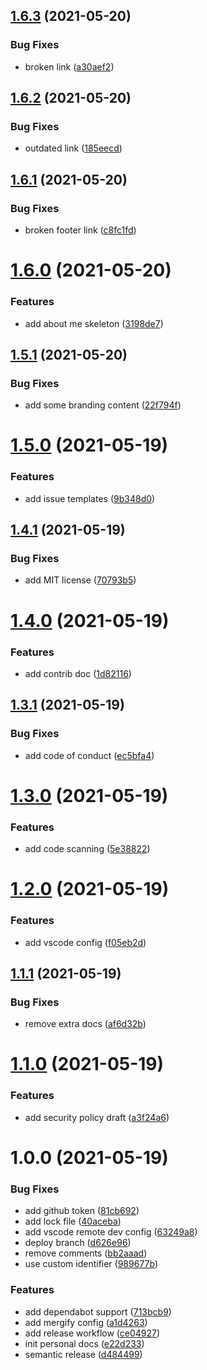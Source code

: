 ## [1.6.3](https://github.com/tianhaoz95/tianhaoz95.github.io/compare/v1.6.2...v1.6.3) (2021-05-20)


### Bug Fixes

* broken link ([a30aef2](https://github.com/tianhaoz95/tianhaoz95.github.io/commit/a30aef2434329e74be2318354eb77daef8edd8c2))

## [1.6.2](https://github.com/tianhaoz95/tianhaoz95.github.io/compare/v1.6.1...v1.6.2) (2021-05-20)


### Bug Fixes

* outdated link ([185eecd](https://github.com/tianhaoz95/tianhaoz95.github.io/commit/185eecdaf97c8a99e6ff54f469cb19a5397073f8))

## [1.6.1](https://github.com/tianhaoz95/tianhaoz95.github.io/compare/v1.6.0...v1.6.1) (2021-05-20)


### Bug Fixes

* broken footer link ([c8fc1fd](https://github.com/tianhaoz95/tianhaoz95.github.io/commit/c8fc1fde01b0baf8a1fa3263792f07fca1b948ec))

# [1.6.0](https://github.com/tianhaoz95/tianhaoz95.github.io/compare/v1.5.1...v1.6.0) (2021-05-20)


### Features

* add about me skeleton ([3198de7](https://github.com/tianhaoz95/tianhaoz95.github.io/commit/3198de72f5283cced5484bb8a561894c18ed55d2))

## [1.5.1](https://github.com/tianhaoz95/tianhaoz95.github.io/compare/v1.5.0...v1.5.1) (2021-05-20)


### Bug Fixes

* add some branding content ([22f794f](https://github.com/tianhaoz95/tianhaoz95.github.io/commit/22f794fac777f56c880d80a6234508527236dadb))

# [1.5.0](https://github.com/tianhaoz95/tianhaoz95.github.io/compare/v1.4.1...v1.5.0) (2021-05-19)


### Features

* add issue templates ([9b348d0](https://github.com/tianhaoz95/tianhaoz95.github.io/commit/9b348d0f0bde6f38d62e92dc613a3e20c6b66f1f))

## [1.4.1](https://github.com/tianhaoz95/tianhaoz95.github.io/compare/v1.4.0...v1.4.1) (2021-05-19)


### Bug Fixes

* add MIT license ([70793b5](https://github.com/tianhaoz95/tianhaoz95.github.io/commit/70793b52c13841a32594aec1d2449efa97d64bfd))

# [1.4.0](https://github.com/tianhaoz95/tianhaoz95.github.io/compare/v1.3.1...v1.4.0) (2021-05-19)


### Features

* add contrib doc ([1d82116](https://github.com/tianhaoz95/tianhaoz95.github.io/commit/1d821167691c8c23946cf2bc3a9701937f48d655))

## [1.3.1](https://github.com/tianhaoz95/tianhaoz95.github.io/compare/v1.3.0...v1.3.1) (2021-05-19)


### Bug Fixes

* add code of conduct ([ec5bfa4](https://github.com/tianhaoz95/tianhaoz95.github.io/commit/ec5bfa4eafaada2e55e9cea25e236a3d69edcd01))

# [1.3.0](https://github.com/tianhaoz95/tianhaoz95.github.io/compare/v1.2.0...v1.3.0) (2021-05-19)


### Features

* add code scanning ([5e38822](https://github.com/tianhaoz95/tianhaoz95.github.io/commit/5e38822263c36995e51955acb5508015b40c9fde))

# [1.2.0](https://github.com/tianhaoz95/tianhaoz95.github.io/compare/v1.1.1...v1.2.0) (2021-05-19)


### Features

* add vscode config ([f05eb2d](https://github.com/tianhaoz95/tianhaoz95.github.io/commit/f05eb2d09b1e06f11d936e0121b74e1c2fdb69aa))

## [1.1.1](https://github.com/tianhaoz95/tianhaoz95.github.io/compare/v1.1.0...v1.1.1) (2021-05-19)


### Bug Fixes

* remove extra docs ([af6d32b](https://github.com/tianhaoz95/tianhaoz95.github.io/commit/af6d32bf573f325b6f204405a51022d37456c275))

# [1.1.0](https://github.com/tianhaoz95/tianhaoz95.github.io/compare/v1.0.0...v1.1.0) (2021-05-19)


### Features

* add security policy draft ([a3f24a6](https://github.com/tianhaoz95/tianhaoz95.github.io/commit/a3f24a648a588e8137401aaec07c439b03a1379b))

# 1.0.0 (2021-05-19)


### Bug Fixes

* add github token ([81cb692](https://github.com/tianhaoz95/tianhaoz95.github.io/commit/81cb692a206e60d3aef676f8bc9afdd310e0c884))
* add lock file ([40aceba](https://github.com/tianhaoz95/tianhaoz95.github.io/commit/40acebad746eb75cc35c6f81914956bc87c4b111))
* add vscode remote dev config ([63249a8](https://github.com/tianhaoz95/tianhaoz95.github.io/commit/63249a8da3fde10b51c6299ade3b698dafbba1f5))
* deploy branch ([d626e96](https://github.com/tianhaoz95/tianhaoz95.github.io/commit/d626e963e3b1ee34ebb9f99ed477ccf7316bc625))
* remove comments ([bb2aaad](https://github.com/tianhaoz95/tianhaoz95.github.io/commit/bb2aaad75d001969673fd87ce41e72c03ed1f360))
* use custom identifier ([989677b](https://github.com/tianhaoz95/tianhaoz95.github.io/commit/989677b8db5f05509b3ca30268d6edb4903687bd))


### Features

* add dependabot support ([713bcb9](https://github.com/tianhaoz95/tianhaoz95.github.io/commit/713bcb955c5a745948d41dfbda8ad9c503921f95))
* add mergify config ([a1d4263](https://github.com/tianhaoz95/tianhaoz95.github.io/commit/a1d4263958a33502e044043499954e9fddea5443))
* add release workflow ([ce04927](https://github.com/tianhaoz95/tianhaoz95.github.io/commit/ce049270cb22387d8a21931e4585d60f5aab974b))
* init personal docs ([e22d233](https://github.com/tianhaoz95/tianhaoz95.github.io/commit/e22d2338776fd9fb52c9c5b3709a9483790606f3))
* semantic release ([d484499](https://github.com/tianhaoz95/tianhaoz95.github.io/commit/d484499cea8b3cd9d0f8f363bb7fd500c53dc0d9))
